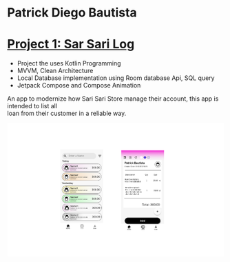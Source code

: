 # Patrick Diego Bautista

# [Project 1: Sar Sari Log](https://github.com/silverRnk/Sari-Sari-Log)
- Project the uses Kotlin Programming
- MVVM, Clean Architecture
- Local Database implementation using Room database Api, SQL query
- Jetpack Compose and Compose Animation

An app to modernize how Sari Sari Store manage their account, this app is intended to list all  
loan from their customer in a reliable way. 

![](https://github.com/silverRnk/Patrick-Diego-Bautista-Portfolio/blob/main/images/Frame%2026.png)
